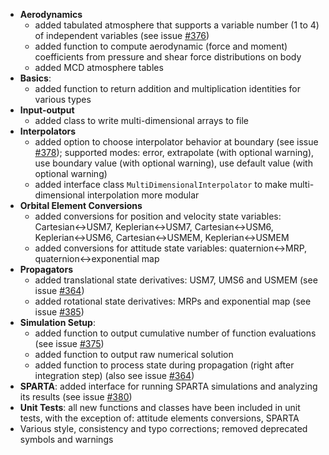 - **Aerodynamics** 
	- added tabulated atmosphere that supports a variable number (1 to 4) of independent variables (see issue [#376](https://github.com/Tudat/tudat/issues/376))
	- added function to compute aerodynamic (force and moment) coefficients from pressure and shear force distributions on body
	- added MCD atmosphere tables
- **Basics**: 
	- added function to return addition and multiplication identities for various types
- **Input-output**
 	- added class to write multi-dimensional arrays to file
- **Interpolators**
	- added option to choose interpolator behavior at boundary (see issue [#378](https://github.com/Tudat/tudat/issues/378)); supported modes: error, extrapolate (with optional warning), use boundary value (with optional warning), use default value (with optional warning)
	- added interface class `MultiDimensionalInterpolator` to make multi-dimensional interpolation more modular
- **Orbital Element Conversions**
	- added conversions for position and velocity state variables: Cartesian<->USM7, Keplerian<->USM7, Cartesian<->USM6, Keplerian<->USM6, Cartesian<->USMEM, Keplerian<->USMEM
	- added conversions for attitude state variables: quaternion<->MRP, quaternion<->exponential map
- **Propagators**
	- added translational state derivatives: USM7, UMS6 and USMEM (see issue [#364](https://github.com/Tudat/tudat/issues/364))
	- added rotational state derivatives: MRPs and exponential map (see issue [#385](https://github.com/Tudat/tudat/issues/385))
- **Simulation Setup**: 
	- added function to output cumulative number of function evaluations (see issue [#375](https://github.com/Tudat/tudat/issues/375))
	- added function to output raw numerical solution
	- added function to process state during propagation (right after integration step) (also see issue [#364](https://github.com/Tudat/tudat/issues/364))
- **SPARTA**: added interface for running SPARTA simulations and analyzing its results (see issue [#380](https://github.com/Tudat/tudat/issues/380))
- **Unit Tests**: all new functions and classes have been included in unit tests, with the exception of: attitude elements conversions, SPARTA
- Various style, consistency and typo corrections; removed deprecated symbols and warnings